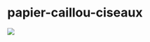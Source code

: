 # papier-caillou-ciseaux

<img src="https://res.cloudinary.com/dbu3ntrbw/image/upload/v1657015570/Capture_d_e%CC%81cran_2022-07-05_a%CC%80_12.05.23_eo5zzh.png">

